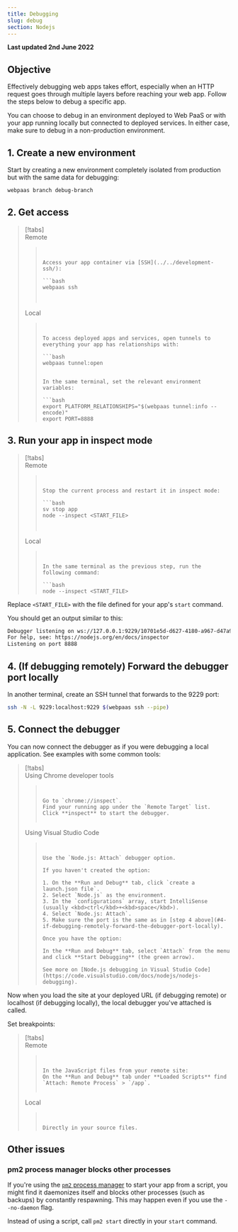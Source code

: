 ```yaml
---
title: Debugging
slug: debug
section: Nodejs
---
```


**Last updated 2nd June 2022**



## Objective  

Effectively debugging web apps takes effort,
especially when an HTTP request goes through multiple layers before reaching your web app.
Follow the steps below to debug a specific app.

You can choose to debug in an environment deployed to Web PaaS
or with your app running locally but connected to deployed services.
In either case, make sure to debug in a non-production environment.



## 1. Create a new environment

Start by creating a new environment completely isolated from production but with the same data for debugging:

```bash
webpaas branch debug-branch
```

## 2. Get access

> [!tabs]      
> Remote     
>> ``` false     
>> 
>> 
>> Access your app container via [SSH](../../development-ssh/):
>> 
>> ```bash
>> webpaas ssh
>> 
>> 
>> 
>> ```     
> Local     
>> ``` false     
>> 
>> 
>> To access deployed apps and services, open tunnels to everything your app has relationships with:
>> 
>> ```bash
>> webpaas tunnel:open
>>
>> 
>> In the same terminal, set the relevant environment variables:
>> 
>> ```bash
>> export PLATFORM_RELATIONSHIPS="$(webpaas tunnel:info --encode)"
>> export PORT=8888
>> ```
>> 
>>     


## 3. Run your app in inspect mode

> [!tabs]      
> Remote     
>> ``` false     
>> 
>> 
>> Stop the current process and restart it in inspect mode:
>> 
>> ```bash
>> sv stop app
>> node --inspect <START_FILE>
>> 
>> 
>> 
>> ```     
> Local     
>> ``` false     
>> 
>> 
>> In the same terminal as the previous step, run the following command:
>> 
>> ```bash
>> node --inspect <START_FILE>
>> ```
>> 
>>      


Replace `<START_FILE>` with the file defined for your app's `start` command.

You should get an output similar to this:

```bash
Debugger listening on ws://127.0.0.1:9229/10701e5d-d627-4180-a967-d47a924c93c0
For help, see: https://nodejs.org/en/docs/inspector
Listening on port 8888
```

## 4. (If debugging remotely) Forward the debugger port locally

In another terminal, create an SSH tunnel that forwards to the 9229 port:

```bash
ssh -N -L 9229:localhost:9229 $(webpaas ssh --pipe)
```

## 5. Connect the debugger

You can now connect the debugger as if you were debugging a local application.
See examples with some common tools:

> [!tabs]      
> Using Chrome developer tools     
>> ``` false     
>> 
>> 
>> Go to `chrome://inspect`.
>> Find your running app under the `Remote Target` list.
>> Click **inspect** to start the debugger.
>> 
>> 
>> ```     
> Using Visual Studio Code     
>> ``` false     
>> 
>> 
>> Use the `Node.js: Attach` debugger option.
>> 
>> If you haven't created the option:
>> 
>> 1. On the **Run and Debug** tab, click `create a launch.json file`.
>> 2. Select `Node.js` as the environment.
>> 3. In the `configurations` array, start IntelliSense (usually <kbd>ctrl</kbd>+<kbd>space</kbd>).
>> 4. Select `Node.js: Attach`.
>> 5. Make sure the port is the same as in [step 4 above](#4-if-debugging-remotely-forward-the-debugger-port-locally).
>> 
>> Once you have the option:
>> 
>> In the **Run and Debug** tab, select `Attach` from the menu and click **Start Debugging** (the green arrow).
>> 
>> See more on [Node.js debugging in Visual Studio Code](https://code.visualstudio.com/docs/nodejs/nodejs-debugging).
>> 
>> ```     

Now when you load the site at your deployed URL (if debugging remote) or localhost (if debugging locally),
the local debugger you've attached is called.

Set breakpoints:

> [!tabs]      
> Remote     
>> ``` false     
>> 
>> 
>> In the JavaScript files from your remote site:
>> On the **Run and Debug** tab under **Loaded Scripts** find `Attach: Remote Process` > `/app`.
>> 
>> 
>> ```     
> Local     
>> ``` false     
>> 
>> 
>> Directly in your source files.
>> 
>> ```     


## Other issues

### pm2 process manager blocks other processes

If you're using the [`pm2` process manager](https://github.com/unitech/pm2) to start your app from a script,
you might find it daemonizes itself and blocks other processes (such as backups) by constantly respawning.
This may happen even if you use the `--no-daemon` flag.

Instead of using a script, call `pm2 start` directly in your `start` command.

